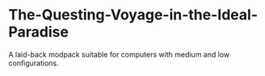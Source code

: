 # The-Questing-Voyage-in-the-Ideal-Paradise
A laid-back modpack suitable for computers with medium and low configurations.
